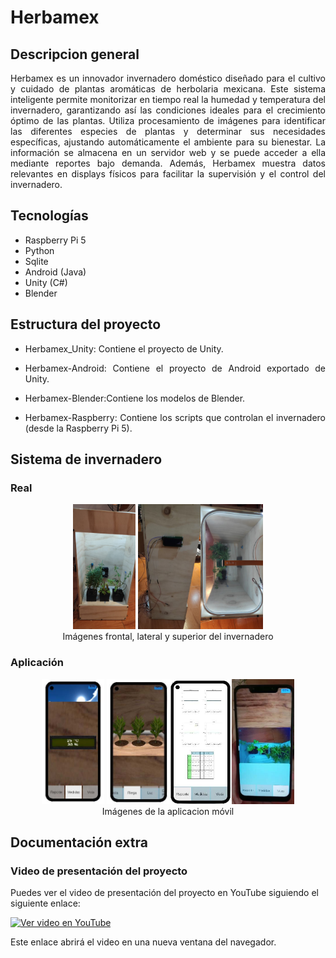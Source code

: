 # Herbamex

## Descripcion general
<p style="text-align: justify;">Herbamex es un innovador invernadero doméstico diseñado para el cultivo y cuidado de plantas aromáticas de herbolaria mexicana. Este sistema inteligente permite monitorizar en tiempo real la humedad y temperatura del invernadero, garantizando así las condiciones ideales para el crecimiento óptimo de las plantas. Utiliza procesamiento de imágenes para identificar las diferentes especies de plantas y determinar sus necesidades específicas, ajustando automáticamente el ambiente para su bienestar. La información se almacena en un servidor web y se puede acceder a ella mediante reportes bajo demanda. Además, Herbamex muestra datos relevantes en displays físicos para facilitar la supervisión y el control del invernadero.</p>

## Tecnologías
* Raspberry Pi 5
* Python
* Sqlite
* Android (Java)
* Unity (C#)
* Blender

## Estructura del proyecto
* <p style="text-align: justify;"> Herbamex_Unity: Contiene el proyecto de Unity.<p>
* <p style="text-align: justify;"> Herbamex-Android: Contiene el proyecto de Android exportado de Unity.<p>
* <p style="text-align: justify;"> Herbamex-Blender:Contiene los modelos de Blender.<p>
* <p style="text-align: justify;"> Herbamex-Raspberry: Contiene los scripts que controlan el invernadero (desde la Raspberry Pi 5).<p>

## Sistema de invernadero

### Real

<p align="center"><img src="Imagenes\Frente.jpg" width=100 height=200></img> <img src="Imagenes\Lateral.jpg" width=100 height=200></img><img src="Imagenes\Superior.jpg" width=100 height=200></img><br>Imágenes frontal, lateral y superior del invernadero</p>

### Aplicación

<p align="center"><img src="Imagenes\LCD.jpg" width=100 height=200></img> <img src="Imagenes\Riego.jpg" width=100 height=200></img><img src="Imagenes\Reporte.jpg" width=100 height=200></img><img src="Imagenes\Vista.jpg" width=100 height=200></img><br>Imágenes de la aplicacion móvil</p>

## Documentación extra

### Video de presentación del proyecto
Puedes ver el video de presentación del proyecto en YouTube siguiendo el siguiente enlace:

[![Ver video en YouTube](https://img.youtube.com/vi/Byb33qHWKMc/0.jpg)](https://www.youtube.com/watch?v=Byb33qHWKMc)

Este enlace abrirá el video en una nueva ventana del navegador.
